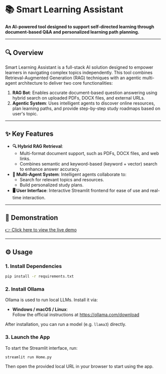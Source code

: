 # 📚 Smart Learning Assistant

**An AI-powered tool designed to support self-directed learning through document-based Q&A and personalized learning path planning.**

---

## 🔍 Overview

Smart Learning Assistant is a full-stack AI solution designed to empower learners in navigating complex topics independently. This tool combines Retrieval-Augmented Generation (RAG) techniques with an agentic multi-agent architecture to deliver two core functionalities:

1. **RAG Bot**: Enables accurate document-based question answering using hybrid search on uploaded PDFs, DOCX files, and external URLs.
2. **Agentic System**: Uses intelligent agents to discover online resources, plan learning paths, and provide step-by-step study roadmaps based on user's topic.

---

## ✨ Key Features
- **🔍 Hybrid RAG Retrieval**: 
	- Multi-format document support, such as PDFs, DOCX files, and web links.
	- Combines semantic and keyword-based (keyword + vector)  search to enhance answer accuracy.
- **🤖 Multi-Agent System**: Intelligent agents collaborate to:
  - Search for relevant topics and resources.
  - Build personalized study plans.
- **🖥️ User Interface**: Interactive Streamlit frontend for ease of use and real-time interaction.

---

## 🚀 Demonstration

[👉 Click here to view the live demo](#)

---

## ⚙️ Usage

### 1. Install Dependencies
```bash
pip install -r requirements.txt
```
### 2. Install Ollama

Ollama is used to run local LLMs. Install it via:

-   **Windows / macOS / Linux**:  
    Follow the official instructions at https://ollama.com/download
    
After installation, you can run a model (e.g. `llama3`) directly.

### 3. Launch the App

To start the Streamlit interface, run:

```bash
streamlit run Home.py
```
Then open the provided local URL in your browser to start using the app.
